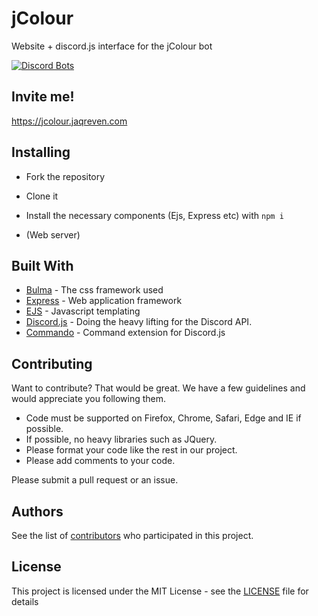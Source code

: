 # jColour

Website + discord.js interface for the jColour bot

[![Discord Bots](https://discordbots.org/api/widget/358968052500660226.svg)](https://discordbots.org/bot/358968052500660226)

## Invite me!

https://jcolour.jaqreven.com

## Installing

* Fork the repository
* Clone it
* Install the necessary components (Ejs, Express etc) with `npm i`

* (Web server)

## Built With

* [Bulma](https://bulma.io) - The css framework used
* [Express](https://expressjs.com/) - Web application framework
* [EJS](http://ejs.co/) - Javascript templating
* [Discord.js](https://discord.js.org) - Doing the heavy lifting for the Discord API.
* [Commando](https://github.com/discordjs/Commando) - Command extension for Discord.js

## Contributing

Want to contribute? That would be great.
We have a few guidelines and would appreciate you following them.

* Code must be supported on Firefox, Chrome, Safari, Edge and IE if possible.
* If possible, no heavy libraries such as JQuery.
* Please format your code like the rest in our project.
* Please add comments to your code. 


Please submit a pull request or an issue.

## Authors

See the list of [contributors](https://github.com/jaqreven/jColour/contributors) who participated in this project.

## License

This project is licensed under the MIT License - see the [LICENSE](LICENSE) file for details
